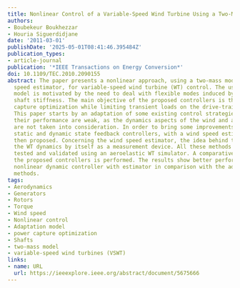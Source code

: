```yaml
---
title: Nonlinear Control of a Variable-Speed Wind Turbine Using a Two-Mass Model
authors:
- Boubekeur Boukhezzar
- Houria Siguerdidjane
date: '2011-03-01'
publishDate: '2025-05-01T08:41:46.395484Z'
publication_types:
- article-journal
publication: '*IEEE Transactions on Energy Conversion*'
doi: 10.1109/TEC.2010.2090155
abstract: The paper presents a nonlinear approach, using a two-mass model and a wind
  speed estimator, for variable-speed wind turbine (WT) control. The use of a two-mass
  model is motivated by the need to deal with flexible modes induced by the low-speed
  shaft stiffness. The main objective of the proposed controllers is the wind power
  capture optimization while limiting transient loads on the drive-train components.
  This paper starts by an adaptation of some existing control strategies. However,
  their performance are weak, as the dynamics aspects of the wind and aeroturbine
  are not taken into consideration. In order to bring some improvements, nonlinear
  static and dynamic state feedback controllers, with a wind speed estimator, are
  then proposed. Concerning the wind speed estimator, the idea behind this is to exploit
  the WT dynamics by itself as a measurement device. All these methods have been first
  tested and validated using an aeroelastic WT simulator. A comparative study between
  the proposed controllers is performed. The results show better performance for the
  nonlinear dynamic controller with estimator in comparison with the adapted existing
  methods.
tags:
- Aerodynamics
- Generators
- Rotors
- Torque
- Wind speed
- Nonlinear control
- Adaptation model
- power capture optimization
- Shafts
- two-mass model
- variable-speed wind turbines (VSWT)
links:
- name: URL
  url: https://ieeexplore.ieee.org/abstract/document/5675666
---
```

